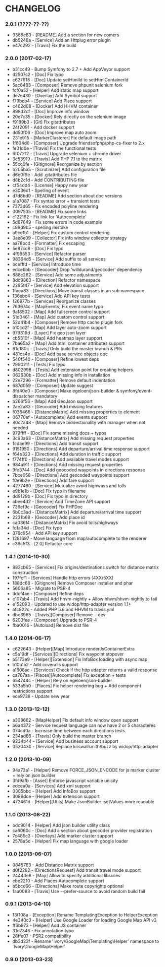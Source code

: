 # CHANGELOG

### 2.0.1 (????-??-??)

 * 9366e83 - [README] Add a section for new comers
 * db5248a - [Service] Add an Httplug error plugin
 * e47c292 - [Travis] Fix the build

### 2.0.0 (2017-02-17)

 * b31cc49 - Bump Symfony to 2.7 + Add AppVeyor support
 * d2507c2 - [Doc] Fix typo
 * c627918 - [Doc] Update setHtmlId to setHtmlContainerId
 * 5ac8483 - [Composer] Remove phpunit selenium fork
 * fcf0a52 - [Helper] Add static map support
 * de7e430 - [Overlay] Add Symbol support
 * f79bcb4 - [Service] Add Place support
 * c462d08 - [Docker] Add HHVM container
 * 898d2cf - [Doc] Improve info window
 * 20e7c35 - [Docker] Rely directly on the selenium image
 * f9189b3 - [Git] Fix gitattributes
 * 24f2091 - Add docker support
 * dd50f06 - [Doc] Improve map auto zoom
 * 231e915 - [MarkerClusterer] Fix default image path
 * 1f604d0 - [Composer] Upgrade friendsofphp/php-cs-fixer to 2.x
 * fe31d0e - [Travis] Fix the functional tests
 * 6f07212 - [Travis] Upgrade selenium + chrome driver
 * 3c53919 - [Travis] Add PHP 7.1 to the matrix
 * 55cc0fe - [Gitignore] Reorganize by section
 * b205ba5 - [Scrutinizer] Add configuration file
 * d6e0f9e - Add .gitattributes file
 * d8b2c1d - Add CONTRIBUTING file
 * cf54dd4 - [License] Happy new year
 * e3036d1 - Spelling of event
 * d7d8bd0 - [README] Add section about doc versions
 * a1a7087 - Fix syntax error + transient tests
 * 7373d65 - Fix encoded polyline rendering
 * 0097535 - [README] Fix some links
 * c122162 - Fix link for 'Autocomplete'
 * 5d87649 - Fix some errors in code example
 * c99d9b5 - spelling mistake
 * a9ce1b1 - [Helper] Fix custom control rendering
 * 3ae8e09 - [Collector] Fix info window collector strategy
 * aa78bcd - [Formatter] Fix escaping
 * 5e87cc8 - [Doc] Fix typo
 * 4f99553 - [Service] Refactor parser
 * 98364d5 - [Service] Add suffix to all services
 * bcefffd - [Service] Introduce time
 * edcebbb - [Geocoder] Drop 'willdurand/geocoder' dependency
 * 688c262 - [Service] Add some adjustments
 * 8dd9863 - [Direction] Refactor namespace
 * 2295f47 - [Service] Add elevation support
 * 1faea83 - [Directions] Move transit classes in an sub namespace
 * 136ebc4 - [Service] Add API key tests
 * 126977b - [Services] Reorganize classes
 * 763674c - [MapEvents] Fix event name typo
 * 9a18502 - [Map] Add fullscreen control support
 * 51d0461 - [Map] Add custom control support
 * 52d41b4 - [Composer] Remove http cache plugin fork
 * b10cd2f - [Map] Add layer auto-zoom support
 * 979319d - [Layer] Fix geo json layer
 * cb5310f - [Map] Add heatmap layer support
 * 7ba65a2 - [Map] Add html container attributes support
 * 61c180c - [Travis] Only build the master branch & PRs
 * 481ca4e - [Doc] Add base service objects doc
 * 540f540 - [Composer] Refine lowest deps
 * 2990211 - [Tests] Fix typo
 * d802998 - [Tests] Add extension point for creating helpers
 * 062630b - [Doc] Add missing info in installation
 * 22e7296 - [Formatter] Remove default indentation
 * 687d059 - [Composer] Update suggest
 * 8fd40e0 - [Composer] Make egeloen/json-builder & symfony/event-dispatcher mandatory
 * b266f56 - [Map] Add GeoJson support
 * 2ae2a83 - [Geocoder] Add missing features
 * f038466 - [DistanceMatrix] Add missing properties to element
 * 06770ef - [Autocomplete] Add events support
 * 80c2a43 - [Map] Remove bidirectionality with manager when not needed
 * 979ffff - [Doc] Fix some missing docs + typos
 * 3c93a63 - [DistanceMatrix] Add missing request properties
 * 1cdae99 - [Directions] Add transit support
 * 9151950 - [Directions] Add departure/arrival time response support
 * f64b323 - [Directions] Add duration in traffic support
 * f774ff0 - [Directions] Add available travel modes support
 * 984a911 - [Directions] Add missing request properties
 * 9fe3744 - [Doc] Add geocoded waypoints in directions response
 * 7bce058 - [Directions] Add geocoded waypoints support
 * f0e9b2e - [Directions] Add fare support
 * 4277460 - [Service] Mutualize avoid highways and tolls
 * e9b1e1b - [Doc] Fix typo in filename
 * dd9129b - [Doc] Fix typo in directory
 * abee4d2 - [Service] Add TimeZone API support
 * 736ef9c - [Geocoder] Fix PHPDoc
 * 6b0c3ad - [DistanceMatrix] Add departure/arrival time support
 * 2231b69 - [Geocoder] Add place id
 * ca036f4 - [DistanceMatrix] Fix avoid tolls/highways
 * fdfa34d - [Doc] Fix typo
 * 376c954 - Add API key support
 * 1281697 - Move language from map/autocomplete to the renderer
 * c39c5f3 - [2.0] Refactor core
 
### 1.4.1 (2014-10-30)

 * 882cb65 - [Services] Fix origins/destinations switch for distance matrix construction
 * 197fcf1 - [Services] Handle http errors (4XX/5XX)
 * 188dc68 - [Gitignore] Remove Composer installer and phar
 * 5606a85 - Migrate to PSR-4
 * ddcf4ae - [Composer] Refine deps
 * e107ab4 - [Travis] Add hhvm-nightly + Allow hhvm/hhvm-nightly to fail
 * e152093 - Updated to use widop/http-adapter version 1.1+
 * afc822c - Added PHP 5.6 and HHVM to travis.yml
 * dbc3965 - [Travis][Composer] Remove --dev
 * 6203fee - [Composer] Upgrade to PSR-4
 * fba0016 - [Autoload] Remove dist file

### 1.4.0 (2014-06-17)

 * c622643 - [Helper][Map] Introduce renderJsContainerExtra
 * c5a19df - [Services][Directions] Fix waypoint stopover
 * b5173e9 - [Helper][Extension] Fix InfoBox loading with async map
 * b10a1a2 - Add coveralls support
 * a1608ae - [Services] Check if the http adapter returns a valid response
 * ca767aa - [Places][Autocomplete] Fix exception + tests
 * 654744c - [Helper] Rely on egeloen/json-builder
 * 533a5b0 - [Places] Fix helper rendering bug + Add component restrictions support
 * ece9738 - Update new year

### 1.3.0 (2013-12-12)

 * a308662 - [MapHelper] Fix default info window open support
 * b6a4372 - Service request language can now have 2 or 5 characteres
 * 074cd0a - Increase time between each directions tests
 * 234ad66 - [Travis] Only build the master branch
 * 9234b44 - [Service] Add business account support
 * 0520430 - [Service] Replace kriswallsmith/buzz by widop/http-adapter

### 1.2.0 (2013-10-09)

 * 94a73a1 - [Helper] Remove FORCE_JSON_ENCODE for js marker cluster + rely on json builder
 * 3fd9afb - [Asset] Enforce javascript variable unicity
 * edcea0a - [Services] Add xml support
 * 0305bbc - [Helper] Add InfoBox support
 * 3089dce - [Helper] Add extension support
 * 472461d - [Helper][Utils] Make JsonBuilder::setValues more readable

### 1.1.0 (2013-08-22)

 * bdc9014 - [Helper] Add json builder utility class
 * ca6060c - [Doc] Add a section about geocoder provider registration
 * 7c485c3 - [Overlays] Add marker cluster support
 * 2578a5d - [Helper] Fix map language with google loader

### 1.0.0 (2013-06-07)

 * 0845763 - Add Distance Matrix support
 * d0f2282 - [DirectionsRequest] Add transit travel mode support
 * 2444de8 - [Map] Allow to specify additional libraries
 * ebe2210 - Add Places Autocomplete support
 * b5bcd66 - [Directions] Make route copyrights optional
 * 1aa0083 - [Travis] Use --prefer-source to avoid random build fail

### 0.9.1 (2013-04-10)

 * 13f108a - [Exception] Rename TemplatingException to HelperException
 * 4e340c3 - [Helper] Use Google Loader for loading Google Map API v3
 * ff6b973 - [Helper] Add JS container
 * 31d7346 - Fix annotation typo
 * 28ffe07 - PSR2 compatibility
 * db3d23f - Rename 'Ivory\GoogleMap\Templating\Helper' namespace to 'Ivory\GoogleMap\Helper'

### 0.9.0 (2013-03-23)
